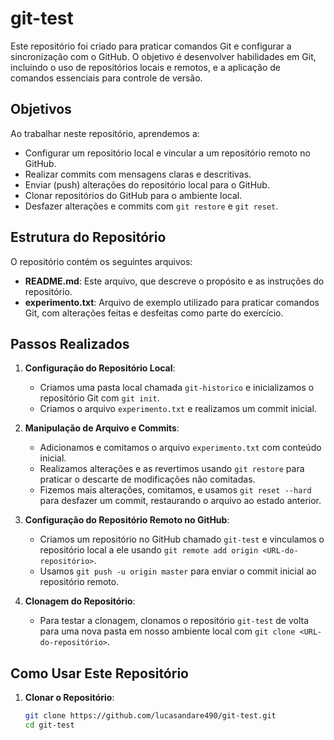 # git-test

Este repositório foi criado para praticar comandos Git e configurar a sincronização com o GitHub. O objetivo é desenvolver habilidades em Git, incluindo o uso de repositórios locais e remotos, e a aplicação de comandos essenciais para controle de versão.

## Objetivos

Ao trabalhar neste repositório, aprendemos a:
- Configurar um repositório local e vincular a um repositório remoto no GitHub.
- Realizar commits com mensagens claras e descritivas.
- Enviar (push) alterações do repositório local para o GitHub.
- Clonar repositórios do GitHub para o ambiente local.
- Desfazer alterações e commits com `git restore` e `git reset`.
  
## Estrutura do Repositório

O repositório contém os seguintes arquivos:

- **README.md**: Este arquivo, que descreve o propósito e as instruções do repositório.
- **experimento.txt**: Arquivo de exemplo utilizado para praticar comandos Git, com alterações feitas e desfeitas como parte do exercício.
  
## Passos Realizados

1. **Configuração do Repositório Local**:
   - Criamos uma pasta local chamada `git-historico` e inicializamos o repositório Git com `git init`.
   - Criamos o arquivo `experimento.txt` e realizamos um commit inicial.

2. **Manipulação de Arquivo e Commits**:
   - Adicionamos e comitamos o arquivo `experimento.txt` com conteúdo inicial.
   - Realizamos alterações e as revertimos usando `git restore` para praticar o descarte de modificações não comitadas.
   - Fizemos mais alterações, comitamos, e usamos `git reset --hard` para desfazer um commit, restaurando o arquivo ao estado anterior.

3. **Configuração do Repositório Remoto no GitHub**:
   - Criamos um repositório no GitHub chamado `git-test` e vinculamos o repositório local a ele usando `git remote add origin <URL-do-repositório>`.
   - Usamos `git push -u origin master` para enviar o commit inicial ao repositório remoto.

4. **Clonagem do Repositório**:
   - Para testar a clonagem, clonamos o repositório `git-test` de volta para uma nova pasta em nosso ambiente local com `git clone <URL-do-repositório>`.

## Como Usar Este Repositório

1. **Clonar o Repositório**:
   ```bash
   git clone https://github.com/lucasandare490/git-test.git
   cd git-test
